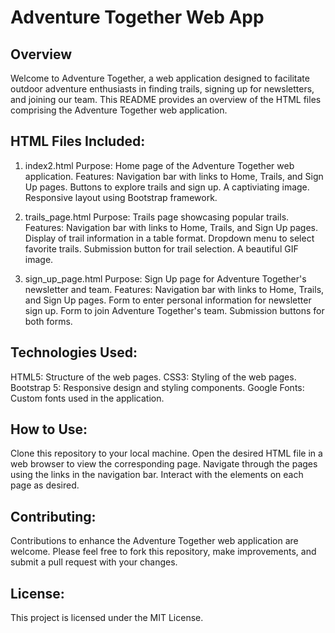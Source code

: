 # Adventure Together Web App
## Overview
Welcome to Adventure Together, a web application designed to facilitate outdoor adventure enthusiasts in finding trails, signing up for newsletters, and joining our team. This README provides an overview of the HTML files comprising the Adventure Together web application.

## HTML Files Included:
1. index2.html
Purpose: Home page of the Adventure Together web application.
Features:
Navigation bar with links to Home, Trails, and Sign Up pages.
Buttons to explore trails and sign up.
A captiviating image.
Responsive layout using Bootstrap framework.

2. trails_page.html
Purpose: Trails page showcasing popular trails.
Features:
Navigation bar with links to Home, Trails, and Sign Up pages.
Display of trail information in a table format.
Dropdown menu to select favorite trails.
Submission button for trail selection.
A beautiful GIF image.

3. sign_up_page.html
Purpose: Sign Up page for Adventure Together's newsletter and team.
Features:
Navigation bar with links to Home, Trails, and Sign Up pages.
Form to enter personal information for newsletter sign up.
Form to join Adventure Together's team.
Submission buttons for both forms.

## Technologies Used:
HTML5: Structure of the web pages.
CSS3: Styling of the web pages.
Bootstrap 5: Responsive design and styling components.
Google Fonts: Custom fonts used in the application.

## How to Use:
Clone this repository to your local machine.
Open the desired HTML file in a web browser to view the corresponding page.
Navigate through the pages using the links in the navigation bar.
Interact with the elements on each page as desired.

## Contributing:
Contributions to enhance the Adventure Together web application are welcome. Please feel free to fork this repository, make improvements, and submit a pull request with your changes.

## License:
This project is licensed under the MIT License.